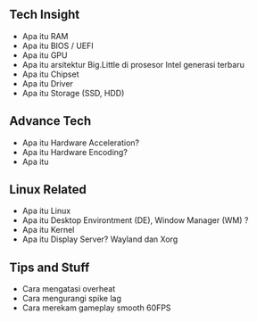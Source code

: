 ## Tech Insight
- Apa itu RAM
- Apa itu BIOS / UEFI
- Apa itu GPU
- Apa itu arsitektur Big.Little di prosesor Intel generasi terbaru
- Apa itu Chipset
- Apa itu Driver
- Apa itu Storage (SSD, HDD)


## Advance Tech
- Apa itu Hardware Acceleration?
- Apa itu Hardware Encoding?
- Apa itu 


## Linux Related
- Apa itu Linux
- Apa itu Desktop Environtment (DE), Window Manager (WM) ?
- Apa itu Kernel
- Apa itu Display Server? Wayland dan Xorg


## Tips and Stuff
- Cara mengatasi overheat
- Cara mengurangi spike lag
- Cara merekam gameplay smooth 60FPS
